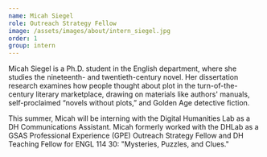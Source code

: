 ```yaml
---
name: Micah Siegel
role: Outreach Strategy Fellow
image: /assets/images/about/intern_siegel.jpg
order: 1
group: intern
---
```

Micah Siegel is a Ph.D. student in the English department, where she studies the nineteenth- and twentieth-century novel. Her dissertation research examines how people thought about plot in the turn-of-the-century literary marketplace, drawing on materials like authors' manuals, self-proclaimed “novels without plots,” and Golden Age detective fiction.

This summer, Micah will be interning with the Digital Humanities Lab as a DH Communications Assistant. Micah formerly worked with the DHLab as a GSAS Professional Experience (GPE) Outreach Strategy Fellow and DH Teaching Fellow for ENGL 114 30: "Mysteries, Puzzles, and Clues."
